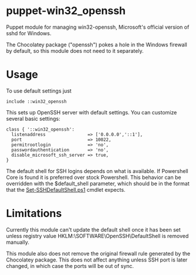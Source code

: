 # puppet-win32_openssh

Puppet module for managing win32-openssh, Microsoft's official version of sshd
for Windows.

The Chocolatey package ("openssh") pokes a hole in the Windows firewall by
default, so this module does not need to it separately.

# Usage

To use default settings just

    include ::win32_openssh

This sets up OpenSSH server with default settings. You can customize several
basic settings:

    class { '::win32_openssh':
      listenaddress                => ['0.0.0.0','::1'],
      port                         => 10022,
      permitrootlogin              => 'no',
      passwordauthentication       => 'no',
      disable_microsoft_ssh_server => true,
    }

The default shell for SSH logins depends on what is available. If Powershell
Core is found it is preferred over stock Powershell. This behavior can be
overridden with the $default_shell parameter, which should be in the format
that the
[Set-SSHDefaultShell.ps1](https://github.com/DarwinJS/ChocoPackages/blob/master/openssh/tools/Set-SSHDefaultShell.ps1)
cmdlet expects.

# Limitations

Currently this module can't update the default shell once it has been set unless
registry value HKLM:\SOFTWARE\OpenSSH\DefaultShell is removed manually.

This module also does not remove the original firewall rule generated by the 
Chocolatey package. This does not affect anything unless SSH port is later
changed, in which case the ports will be out of sync.
